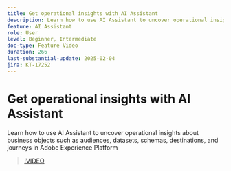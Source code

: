 ```yaml
---
title: Get operational insights with AI Assistant
description: Learn how to use AI Assistant to uncover operational insights about business objects such as audiences, datasets, schemas, destinations, and journeys in Adobe Experience Platform
feature: AI Assistant
role: User
level: Beginner, Intermediate
doc-type: Feature Video
duration: 266
last-substantial-update: 2025-02-04
jira: KT-17252
---
```


# Get operational insights with AI Assistant

Learn how to use AI Assistant to uncover operational insights about business objects such as audiences, datasets, schemas, destinations, and journeys in Adobe Experience Platform

>[!VIDEO](https://video.tv.adobe.com/v/3444031/?learn=on&enablevpops)
